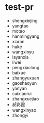 # test-pr
* shengxinjing
* yangtao
* motao
* hanmingyang
* xiaran
* huke
* wangxinyu
* layanxia
* liwei
* pengxiaolong
* baixue 
* zhangyuxuan
* gaoshaoyun
* yanyan
* cuixiaorui
* zhangxuejiao
* 郝彩霞
* wangxinyao
* zhongyi